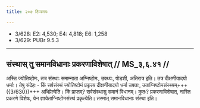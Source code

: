 ```yaml
---
title: २०७ टिप्पणयः

---
```

- 3/628: E2: 4,530; E4: 4,818; E6: 1,258
- 3/629: PUBr 9.5.3

____________________________________________


## संस्थास् तु समानविधानाः प्रकरणाविशेषात् // MS_३,६.४१ //

अस्ति ज्योतिष्टोमः, तत्र संस्थाः समाम्नाता अग्निष्टोमः, उक्थ्यः, षोडशी, अतिरात्र इति। तत्र दीक्षणीयादयो धर्माः। तेषु संदेहः - किं सर्वसंस्थं ज्योतिष्टोमं प्रकृत्य दीक्षणीयादयो धर्मा उक्ताः, उताग्निष्टोमसंस्थ्यम्+++({3/630})+++ अभिप्रेत्येति। किं प्राप्तम्? सर्वसंस्थासु समानं विधानम्। कुतः? प्रकरणाविशेषात्, नास्ति प्रकरणे विशेषः, येन ज्ञायेताग्निष्टोमसंस्थं प्रकृत्येति। तस्मात् समानविधानाः संस्था इति।
